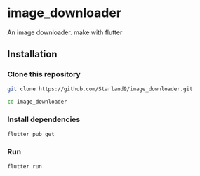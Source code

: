# image_downloader

An image downloader.
make with flutter

## Installation

### Clone this repository

```bash
git clone https://github.com/Starland9/image_downloader.git

cd image_downloader
```

### Install dependencies

```bash
flutter pub get
```

### Run

```bash
flutter run
```
